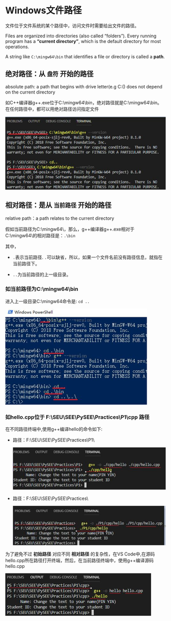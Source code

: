 # Windows文件路径

文件位于文件系统的某个路径中，访问文件时需要给出文件的路径。

Files are organized into directories (also called “folders”). Every running program has a **“current directory”**, which is the default directory for most operations.

A string like `C:\mingw64\bin` that identifies a file or directory is called a **path**.

## 绝对路径：从 `盘符` 开始的路径

absolute path: a path that begins with drive letter(e.g C:\() does not depend on the current directory

如C++编译器g++.exe位于C:\mingw64\bin，绝对路径就是C:\mingw64\bin。在任何路径中，都可以用绝对路径访问指定文件

![abspath](./img/abspath.jpg)

## 相对路径：是从 `当前路径` 开始的路径

relative path：a path relates to the current directory

假如当前路径为C:\mingw64\，那么，g++编译器g++.exe相对于C:\mingw64\的相对路径是：`.\bin`

其中，

* `.`表示当前路径. `.`可以缺省，所以，如果一个文件名前没有路径信息，就指在当前路径下。

* `..`为当前路径的上一级目录。

### 如当前路径为C:\mingw64\bin

进入上一级目录C:\mingw64命令是: `cd ..`

![relpath](./img/relpath.jpg)

### 如hello.cpp位于 F:\SEU\SEE\PySEE\Practices\P1\cpp 路径

在不同路径终端中,使用g++编译hello的命令如下:

* 路径：F:\SEU\SEE\PySEE\Practices\P1\

   ![relpath-p1-cpp](./img/relpath-p1-cpp.jpg)

* 路径：F:\SEU\SEE\PySEE\Practices\

  ![relpath-Practices-cpp](./img/relpath-practices-cpp.jpg)

为了避免不过 **初始路径** 对应不同 **相对路径** 的复杂性，在VS Code中,在源码hello.cpp所在路径打开终端，然后，在当前路径终端中，使用g++编译源码hello.cpp

![relpath-cpp](./img/relpath-cpp.jpg)